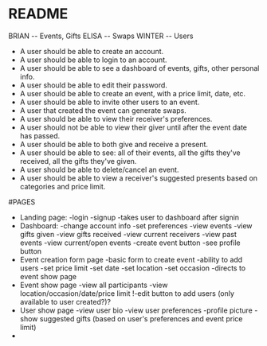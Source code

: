 # README

BRIAN -- Events, Gifts
ELISA -- Swaps 
WINTER -- Users

* A user should be able to create an account.
* A user should be able to login to an account.
* A user should be able to see a dashboard of events, gifts, other personal info.
* A user should be able to edit their password.
* A user should be able to create an event, with a price limit, date, etc.
* A user should be able to invite other users to an event.
* A user that created the event can generate swaps.
* A user should be able to view their receiver's preferences.
* A user should not be able to view their giver until after the event date has passed.
* A user should be able to both give and receive a present.
* A user should be able to see: all of their events, all the gifts they've received, all the gifts they've given.
* A user should be able to delete/cancel an event.
* A user should be able to view a receiver's suggested presents based on categories and price limit.

#PAGES
* Landing page:
  -login
  -signup
  -takes user to dashboard after signin
* Dashboard:
  -change account info
  -set preferences
  -view events
  -view gifts given
  -view gifts received
  -view current receivers
  -view past events
  -view current/open events
  -create event button
  -see profile button
* Event creation form page
  -basic form to create event
  -ability to add users
  -set price limit
  -set date
  -set location
  -set occasion
  -directs to event show page
* Event show page
  -view all participants
  -view location/occasion/date/price limit
  !-edit button to add users (only available to user created?)?
* User show page
  -view user bio
  -view user preferences
  -profile picture
  -show suggested gifts (based on user's preferences and event price limit)
*
